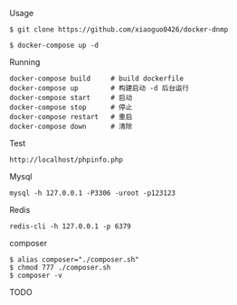 Usage

```
$ git clone https://github.com/xiaoguo0426/docker-dnmp

$ docker-compose up -d
```

Running
```
docker-compose build     # build dockerfile
docker-compose up        # 构建启动 -d 后台运行
docker-compose start     # 启动
docker-compose stop      # 停止
docker-compose restart   # 重启
docker-compose down      # 清除
```

Test
```
http://localhost/phpinfo.php
```

Mysql
```
mysql -h 127.0.0.1 -P3306 -uroot -p123123
```

Redis
```
redis-cli -h 127.0.0.1 -p 6379
```
composer
```
$ alias composer="./composer.sh"
$ chmod 777 ./composer.sh
$ composer -v

```

TODO
```

```
